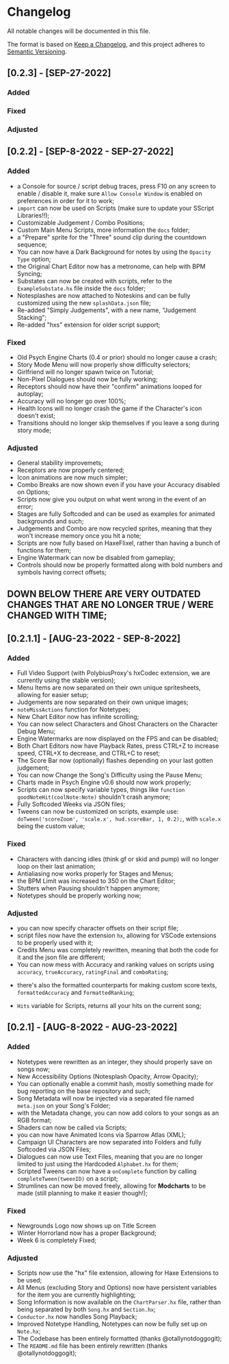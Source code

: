# Changelog
All notable changes will be documented in this file.

The format is based on [Keep a Changelog](https://keepachangelog.com/en/1.0.0/),
and this project adheres to [Semantic Versioning](https://semver.org/spec/v2.0.0.html).

## [0.2.3] - [SEP-27-2022]

### Added


### Fixed


### Adjusted


## [0.2.2] - [SEP-8-2022 - SEP-27-2022]

### Added
- a Console for source / script debug traces, press F10 on any screen to enable / disable it, make sure `Allow Console Window` is enabled on preferences in order for it to work;
- `import` can now be used on Scripts (make sure to update your SScript Libraries!!);
- Customizable Judgement / Combo Positions;
- Custom Main Menu Scripts, more information the `docs` folder;
- a "Prepare" sprite for the "Three" sound clip during the countdown sequence;
- You can now have a Dark Background for notes by using the `Opacity Type` option;
- the Original Chart Editor now has a metronome, can help with BPM Syncing;
- Substates can now be created with scripts, refer to the `ExampleSubstate.hx` file inside the `docs` folder;
- Notesplashes are now attached to Noteskins and can be fully customized using the new `splashData.json` file;
- Re-added "Simply Judgements", with a new name, "Judgement Stacking";
- Re-added "hxs" extension for older script support;


### Fixed
- Old Psych Engine Charts (0.4 or prior) should no longer cause a crash;
- Story Mode Menu will now properly show difficulty selectors;
- Girlfriend will no longer spawn twice on Tutorial;
- Non-Pixel Dialogues should now be fully working;
- Receptors should now have their "confirm" animations looped for autoplay;
- Accuracy will no longer go over 100%;
- Health Icons will no longer crash the game if the Character's icon doesn't exist;
- Transitions should no longer skip themselves if you leave a song during story mode;


### Adjusted
- General stability improvemets;
- Receptors are now properly centered;
- Icon animations are now much simpler;
- Combo Breaks are now shown even if you have your Accuracy disabled on Options;
- Scripts now give you output on what went wrong in the event of an error;
- Stages are fully Softcoded and can be used as examples for animated backgrounds and such;
- Judgements and Combo are now recycled sprites, meaning that they won't increase memory once you hit a note;
- Scripts are now fully based on HaxeFlixel, rather than having a bunch of functions for them;
- Engine Watermark can now be disabled from gameplay;
- Controls should now be properly formatted along with bold numbers and symbols having correct offsets;


## DOWN BELOW THERE ARE VERY OUTDATED CHANGES THAT ARE NO LONGER TRUE / WERE CHANGED WITH TIME;


## [0.2.1.1] - [AUG-23-2022 - SEP-8-2022]

### Added
- Full Video Support (with PolybiusProxy's hxCodec extension, we are currently using the stable version);
- Menu Items are now separated on their own unique spritesheets, allowing for easier setup;
- Judgements are now separated on their own unique images;
- `noteMissActions` function for Notetypes;
- New Chart Editor now has infinite scrolling;
- You can now select Characters and Ghost Characters on the Character Debug Menu;
- Engine Watermarks are now displayed on the FPS and can be disabled;
- Both Chart Editors now have Playback Rates, press CTRL+Z to increase speed, CTRL+X to decrease, and CTRL+C to reset;
- The Score Bar now (optionally) flashes depending on your last gotten judgement;
- You can now Change the Song's Difficulty using the Pause Menu;
- Charts made in Psych Engine v0.6 should now work properly;
- Scripts can now specify variable types, things like `function goodNoteHit(coolNote:Note)` shouldn't crash anymore;
- Fully Softcoded Weeks via JSON files;
- Tweens can now be customized on scripts, example use: `doTween('scoreZoom', 'scale.x', hud.scoreBar, 1, 0.2);`, with `scale.x` being the custom value;


### Fixed
- Characters with dancing idles (think gf or skid and pump) will no longer loop on their last animation;
- Antialiasing now works properly for Stages and Menus;
- the BPM Limit was increased to 350 on the Chart Editor;
- Stutters when Pausing shouldn't happen anymore;
- Notetypes should be properly working now;


### Adjusted
- you can now specify character offsets on their script file;
- script files now have the extension `hx`, allowing for VSCode extensions to be properly used with it;
- Credits Menu was completely rewritten, meaning that both the code for it and the json file are different;
- You can now mess with Accuracy and ranking values on scripts using `accuracy`, `trueAccuracy`, `ratingFinal` and `comboRating`;
* there's also the formatted counterparts for making custom score texts, `formattedAccuracy` and `formattedRanking`;
- `Hits` variable for Scripts, returns all your hits on the current song;

## [0.2.1] - [AUG-8-2022 - AUG-23-2022]

### Added
- Notetypes were rewritten as an integer, they should properly save on songs now;
- New Accessibility Options (Notesplash Opacity, Arrow Opacity);
- You can optionally enable a commit hash, mostly something made for bug reporting on the base repository and such;
- Song Metadata will now be injected via a separated file named `meta.json` on your Song's Folder;
- with the Metadata change, you can now add colors to your songs as an RGB format;
- Shaders can now be called via Scripts;
- you can now have Animated Icons via Sparrow Atlas (XML);
- Campaign UI Characters are now separated into Folders and fully Softcoded via JSON Files;
- Dialogues can now use Text Files, meaning that you are no longer limited to just using the Hardcoded `Alphabet.hx` for them;
- Scripted Tweens can now have a `onComplete` function by calling `completeTween(tweenID)` on a script;
- Strumlines can now be moved freely, allowing for **Modcharts** to be made (still planning to make it easier though!);


### Fixed
- Newgrounds Logo now shows up on Title Screen
- Winter Horrorland now has a proper Background;
- Week 6 is completely Fixed;


### Adjusted
- Scripts now use the "hx" file extension, allowing for Haxe Extensions to be used;
- All Menus (excluding Story and Options) now have persistent variables for the item you are currently highlighting;
- Song Information is now available on the `ChartParser.hx` file, rather than being separated by both `Song.hx` and `Section.hx`;
- `Conductor.hx` now handles Song Playback;
- Improved Notetype Handling, Notetypes can now be fully set up on `Note.hx`;
- The Codebase has been entirely formatted (thanks @otallynotdoggogit);
- The `README.md` file has been entirely rewritten (thanks @otallynotdoggogit);

